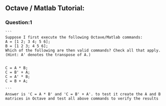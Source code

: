 ## Octave / Matlab Tutorial:
### Question:1

    ```
    Suppose I first execute the following Octave/Matlab commands:
    A = [1 2; 3 4; 5 6];
    B = [1 2 3; 4 5 6];
    Which of the following are then valid commands? Check all that apply. (Hint: A' denotes the transpose of A.)


    C = A * B;
    C = B' + A;
    C = A' * B;
    C = B + A;
    
    ```
    Answer is 'C = A * B' and 'C = B' + A'. to test it create the A and B matrices in Octave and test all above commands to verify the results

